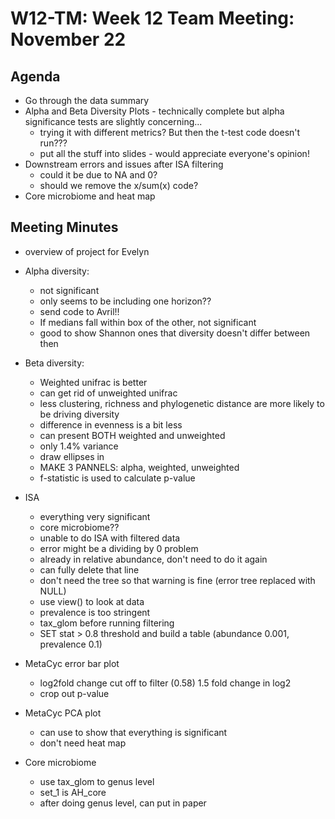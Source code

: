 # W12-TM: Week 12 Team Meeting: November 22

## Agenda

* Go through the data summary
* Alpha and Beta Diversity Plots - technically complete but alpha significance tests are slightly concerning...
  *  trying it with different metrics? But then the t-test code doesn't run???
  *  put all the stuff into slides - would appreciate everyone's opinion!
* Downstream errors and issues after ISA filtering
  * could it be due to NA and 0?
  * should we remove the x/sum(x) code? 
* Core microbiome and heat map

## Meeting Minutes
* overview of project for Evelyn

* Alpha diversity:
  * not significant
  * only seems to be including one horizon??
  * send code to Avril!!
  * If medians fall within box of the other, not significant
  * good to show Shannon ones that diversity doesn't differ between then
* Beta diversity:
  * Weighted unifrac is better
  * can get rid of unweighted unifrac
  * less clustering, richness and phylogenetic distance are more likely to be driving diversity
  * difference in evenness is a bit less
  * can present BOTH weighted and unweighted
  * only 1.4% variance
  * draw ellipses in
  * MAKE 3 PANNELS: alpha, weighted, unweighted
  * f-statistic is used to calculate p-value
 
* ISA
  * everything very significant
  * core microbiome??
  * unable to do ISA with filtered data
  * error might be a dividing by 0 problem
  * already in relative abundance, don't need to do it again
  * can fully delete that line
  * don't need the tree so that warning is fine (error tree replaced with NULL)
  * use view() to look at data
  * prevalence is too stringent
  * tax_glom before running filtering
  * SET stat > 0.8 threshold and build a table (abundance 0.001, prevalence 0.1)

* MetaCyc error bar plot
  * log2fold change cut off to filter (0.58) 1.5 fold change in log2
  * crop out p-value
*  MetaCyc PCA plot
   * can use to show that everything is significant
   * don't need heat map
* Core microbiome
  * use tax_glom to genus level
  * set_1 is AH_core
  * after doing genus level, can put in paper    
